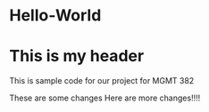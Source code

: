 # Hello-World

<html>
  <head>
    <h1>
      This is my header
    </h1>
  </head>
  <body>
    <p>
   This is sample code for our project for MGMT 382
      
   These are some changes
   Here are more changes!!!!
   </p>
  </body>
    </html>
  
